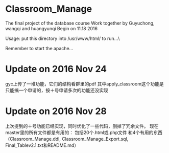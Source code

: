 # Classroom_Manage
The final project of the database course
Work together by Guyuchong, wangqi and huangyunqi
Begin on 11.18 2016

Usage: put this directory into /usr/www/html/ to run...\

Remember to start the apache...

# Update on 2016 Nov 24
gyc上传了一堆功能，它们的结构看群里的pdf
其中apply_classroom这个功能是只能搞一个申请的，按＋号申请多次的功能还没实现

# Update on 2016 Nov 28
上次提到的＋号功能已经实现，同时优化了一些代码，删掉了冗余文件。
现在master里的所有文件都是有用的：
包括20个.html或.php文件
和4个有用的东西（Classroom_Manage.ddl, Classroom_Manage_Export.sql, Final_Tablev2.1.txt和README.md）
